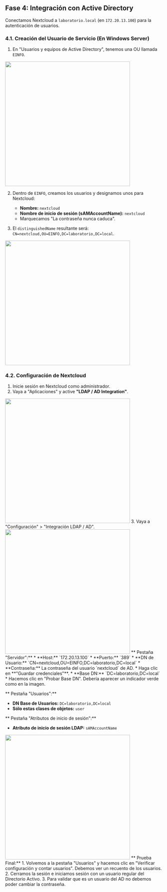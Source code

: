 ## Fase 4: Integración con Active Directory

Conectamos Nextcloud a `laboratorio.local` (en `172.20.13.100`) para la autenticación de usuarios.

### 4.1. Creación del Usuario de Servicio (En Windows Server)

1.  En "Usuarios y equipos de Active Directory", tenemos una OU llamada `EINFO`.
<img src="./assets/Imagen22.png" width="400"/>

2.  Dentro de `EINFO`, creamos los usuarios y designamos unos para Nextcloud:
    * **Nombre:** `nextcloud`
    * **Nombre de inicio de sesión (sAMAccountName):** `nextcloud`
    * Marquecamos "La contraseña nunca caduca".
    
3.  El `distinguishedName` resultante será: `CN=nextcloud,OU=EINFO,DC=laboratorio,DC=local`.
<img src="./assets/Imagen23_DN.png" width="400"/>


### 4.2. Configuración de Nextcloud

1.  Inicie sesión en Nextcloud como administrador.
2.  Vaya a "Aplicaciones" y active **"LDAP / AD Integration"**.
   <img src="./assets/Imagen24_LDPA.png" width="400"/>
3.  Vaya a "Configuración" > "Integración LDAP / AD".
<img src="./assets/Imagen25_server.png" width="400"/>
** Pestaña "Servidor":**
* **Host:** `172.20.13.100`
* **Puerto:** `389`
* **DN de Usuario:** `CN=nextcloud,OU=EINFO,DC=laboratorio,DC=local`
* **Contraseña:** La contraseña del usuario `nextcloud` de AD.
* Haga clic en **"Guardar credenciales"**.
* **Base DN:** `DC=laboratorio,DC=local`
* Hacemos clic en "Probar Base DN". Debería aparecer un indicador verde como en la imagen.

** Pestaña "Usuarios":**
* **DN Base de Usuarios:** `DC=laboratorio,DC=local`
* **Sólo estas clases de objetos:** `user`

** Pestaña "Atributos de inicio de sesión":**
* **Atributo de inicio de sesión LDAP:** `sAMAccountName`

<img src="./assets/Imagen26_usuarios.png" width="400"/>
** Prueba Final:**
1.  Volvemos a la pestaña "Usuarios" y hacemos clic en "Verificar configuración y contar usuarios". Debemos ver un recuento de los usuarios.
2.  Cerramos la sesión e iniciamos sesión con un usuario regular del Directorio Activo.
3.  Para validar que es un usuario del AD no debemos poder cambiar la contraseña.
